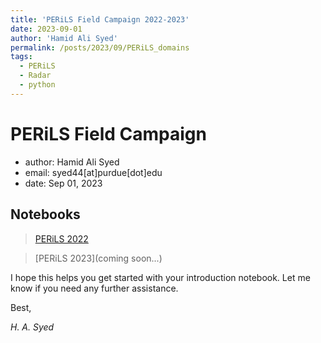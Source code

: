 ```yaml
---
title: 'PERiLS Field Campaign 2022-2023'
date: 2023-09-01
author: 'Hamid Ali Syed'
permalink: /posts/2023/09/PERiLS_domains
tags:
  - PERiLS
  - Radar
  - python
---
```


# PERiLS Field Campaign
- author: Hamid Ali Syed
- email: syed44[at]purdue[dot]edu
- date: Sep 01, 2023

## Notebooks

> [PERiLS 2022](https://pages.github.itap.purdue.edu/syed44/perils_domain/perils_interactive_domains.html)

> [PERiLS 2023](coming soon...)

I hope this helps you get started with your introduction notebook. Let me know if you need any further assistance.

Best,

*H. A. Syed*